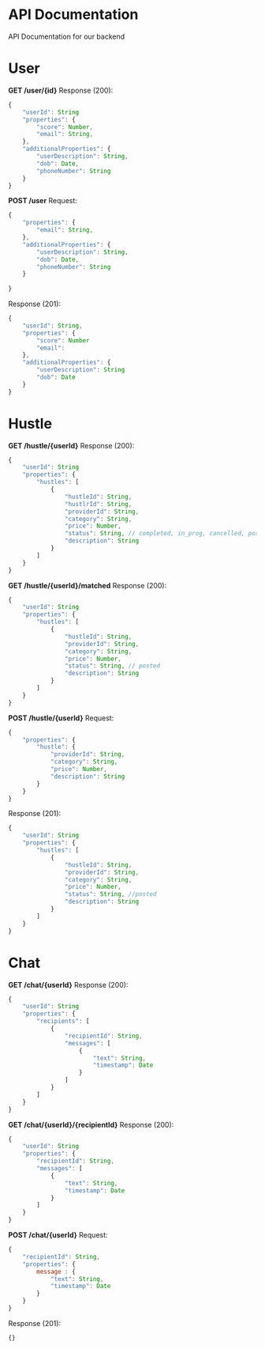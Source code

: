 # API Documentation
API Documentation for our backend

User
====

__GET /user/{id}__
Response (200):
```javascript
{
    "userId": String
    "properties": {
        "score": Number,
        "email": String,
    },
    "additionalProperties": {
        "userDescription": String,
        "dob": Date,
        "phoneNumber": String
    }
}
```

__POST /user__
Request:
```javascript
{
    "properties": {
        "email": String,
    },
    "additionalProperties": {
        "userDescription": String,
        "dob": Date,
        "phoneNumber": String
    }
    
}
```

Response (201):
```javascript
{
    "userId": String,
    "properties": {
        "score": Number
        "email": 
    },
    "additionalProperties": {
        "userDescription": String
        "dob": Date
    }
}
```

Hustle
====

__GET /hustle/{userId}__
Response (200):
```javascript
{
    "userId": String
    "properties": {
        "hustles": [
            {
                "hustleId": String,
                "hustlrId": String,
                "providerId": String,
                "category": String,
                "price": Number,
                "status": String, // completed, in_prog, cancelled, posted
                "description": String
            }
        ]
    }
}
```

__GET /hustle/{userId}/matched__
Response (200):
```javascript
{
    "userId": String
    "properties": {
        "hustles": [
            {
                "hustleId": String,
                "providerId": String,
                "category": String,
                "price": Number,
                "status": String, // posted
                "description": String
            }
        ]
    }
}
```

__POST /hustle/{userId}__
Request:
```javascript
{
    "properties": {
        "hustle": {
            "providerId": String,
            "category": String,
            "price": Number,
            "description": String
        }
    }
}
```

Response (201):
```javascript
{
    "userId": String
    "properties": {
        "hustles": [
            {
                "hustleId": String,
                "providerId": String,
                "category": String,
                "price": Number,
                "status": String, //posted
                "description": String
            }
        ]
    }
}
```

Chat
====

__GET /chat/{userId}__
Response (200):
```javascript
{
    "userId": String
    "properties": {
        "recipients": [
            {
                "recipientId": String,
                "messages": [
                    {
                        "text": String,
                        "timestamp": Date
                    }
                ]
            }
        ]
    }
}
```

__GET /chat/{userId}/{recipientId}__
Response (200):
```javascript
{
    "userId": String
    "properties": {
        "recipientId": String,
        "messages": [
            {
                "text": String,
                "timestamp": Date
            }
        ]
    }
}
```

__POST /chat/{userId}__
Request:
```javascript
{
    "recipientId": String,
    "properties": {
        message : {
            "text": String,
            "timestamp": Date
        }
    }
}
```

Response (201):
```javascript
{}
```
